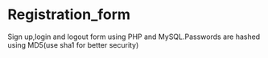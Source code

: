 Registration_form
=================

Sign up,login and logout form using PHP and MySQL.Passwords are hashed using MD5(use sha1 for better security)
